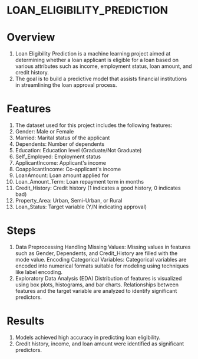 # LOAN_ELIGIBILITY_PREDICTION

# Overview

1. Loan Eligibility Prediction is a machine learning project aimed at determining whether a loan applicant is eligible for a loan based on various attributes such as income, employment status, loan amount, and credit history.
2. The goal is to build a predictive model that assists financial institutions in streamlining the loan approval process.


# Features
1. The dataset used for this project includes the following features:
2. Gender: Male or Female
3. Married: Marital status of the applicant
4. Dependents: Number of dependents
5. Education: Education level (Graduate/Not Graduate)
6. Self_Employed: Employment status
7. ApplicantIncome: Applicant's income
8. CoapplicantIncome: Co-applicant's income
9. LoanAmount: Loan amount applied for
10. Loan_Amount_Term: Loan repayment term in months
11. Credit_History: Credit history (1 indicates a good history, 0 indicates bad)
12. Property_Area: Urban, Semi-Urban, or Rural
13. Loan_Status: Target variable (Y/N indicating approval)

# Steps
1. Data Preprocessing
  Handling Missing Values: Missing values in features such as Gender, Dependents, and Credit_History are filled with the mode value.
  Encoding Categorical Variables: Categorical variables are encoded into numerical formats suitable for modeling using techniques like label encoding.
2. Exploratory Data Analysis (EDA)
  Distribution of features is visualized using box plots, histograms, and bar charts.
  Relationships between features and the target variable are analyzed to identify significant predictors.

# Results
1. Models achieved high accuracy in predicting loan eligibility.
2. Credit history, income, and loan amount were identified as significant predictors.
